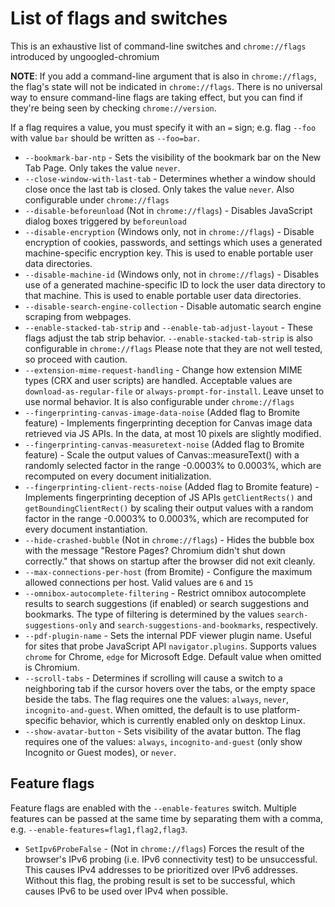 # List of flags and switches

This is an exhaustive list of command-line switches and `chrome://flags` introduced by ungoogled-chromium

**NOTE**: If you add a command-line argument that is also in `chrome://flags`, the flag's state will not be indicated in `chrome://flags`. There is no universal way to ensure command-line flags are taking effect, but you can find if they're being seen by checking `chrome://version`.

If a flag requires a value, you must specify it with an `=` sign; e.g. flag `--foo` with value `bar` should be written as `--foo=bar`.

* `--bookmark-bar-ntp` - Sets the visibility of the bookmark bar on the New Tab Page. Only takes the value `never`.
* `--close-window-with-last-tab` - Determines whether a window should close once the last tab is closed.  Only takes the value `never`.  Also configurable under `chrome://flags`
* `--disable-beforeunload` (Not in `chrome://flags`) - Disables JavaScript dialog boxes triggered by `beforeunload`
* `--disable-encryption` (Windows only, not in `chrome://flags`) - Disable encryption of cookies, passwords, and settings which uses a generated machine-specific encryption key. This is used to enable portable user data directories.
* `--disable-machine-id` (Windows only, not in `chrome://flags`) - Disables use of a generated machine-specific ID to lock the user data directory to that machine. This is used to enable portable user data directories.
* `--disable-search-engine-collection` - Disable automatic search engine scraping from webpages.
* `--enable-stacked-tab-strip` and `--enable-tab-adjust-layout` - These flags adjust the tab strip behavior. `--enable-stacked-tab-strip` is also configurable in `chrome://flags` Please note that they are not well tested, so proceed with caution.
* `--extension-mime-request-handling` - Change how extension MIME types (CRX and user scripts) are handled. Acceptable values are `download-as-regular-file` or `always-prompt-for-install`. Leave unset to use normal behavior. It is also configurable under `chrome://flags`
* `--fingerprinting-canvas-image-data-noise` (Added flag to Bromite feature) - Implements fingerprinting deception for Canvas image data retrieved via JS APIs. In the data, at most 10 pixels are slightly modified.
* `--fingerprinting-canvas-measuretext-noise` (Added flag to Bromite feature) - Scale the output values of Canvas::measureText() with a randomly selected factor in the range -0.0003% to 0.0003%, which are recomputed on every document initialization.
* `--fingerprinting-client-rects-noise` (Added flag to Bromite feature) - Implements fingerprinting deception of JS APIs `getClientRects()` and `getBoundingClientRect()` by scaling their output values with a random factor in the range -0.0003% to 0.0003%, which are recomputed for every document instantiation.
* `--hide-crashed-bubble` (Not in `chrome://flags`) - Hides the bubble box with the message "Restore Pages? Chromium didn't shut down correctly." that shows on startup after the browser did not exit cleanly.
* `--max-connections-per-host` (from Bromite) - Configure the maximum allowed connections per host. Valid values are `6` and `15`
* `--omnibox-autocomplete-filtering` - Restrict omnibox autocomplete results to search suggestions (if enabled) or search suggestions and bookmarks. The type of filtering is determined by the values `search-suggestions-only` and `search-suggestions-and-bookmarks`, respectively.
* `--pdf-plugin-name` - Sets the internal PDF viewer plugin name. Useful for sites that probe JavaScript API `navigator.plugins`. Supports values `chrome` for Chrome, `edge` for Microsoft Edge. Default value when omitted is Chromium.
* `--scroll-tabs` - Determines if scrolling will cause a switch to a neighboring tab if the cursor hovers over the tabs, or the empty space beside the tabs. The flag requires one the values: `always`, `never`, `incognito-and-guest`. When omitted, the default is to use platform-specific behavior, which is currently enabled only on desktop Linux.
* `--show-avatar-button` - Sets visibility of the avatar button. The flag requires one of the values: `always`, `incognito-and-guest` (only show Incognito or Guest modes), or `never`.

## Feature flags

Feature flags are enabled with the `--enable-features` switch.  Multiple features can be passed at the same time by separating them with a comma, e.g. `--enable-features=flag1,flag2,flag3`.

* `SetIpv6ProbeFalse` - (Not in `chrome://flags`) Forces the result of the browser's IPv6 probing (i.e. IPv6 connectivity test) to be unsuccessful. This causes IPv4 addresses to be prioritized over IPv6 addresses. Without this flag, the probing result is set to be successful, which causes IPv6 to be used over IPv4 when possible.
